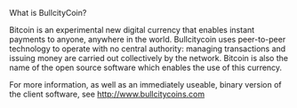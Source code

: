 What is BullcityCoin?

Bitcoin is an experimental new digital currency that enables instant payments to anyone, anywhere in the world. Bullcitycoin uses peer-to-peer technology to operate with no central authority: managing transactions and issuing money are carried out collectively by the network. Bitcoin is also the name of the open source software which enables the use of this currency.

For more information, as well as an immediately useable, binary version of the client software, see http://www.bullcitycoins.com
